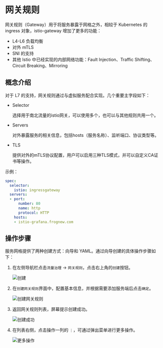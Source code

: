 # 网关规则

网关规则（Gateway）用于将服务暴露于网格之外，相较于 Kubernetes 的 ingress 对象，istio-gateway 增加了更多的功能：

- L4-L6 负载均衡
- 对外 mTLS
- SNI 的支持
- 其他 Istio 中已经实现的内部网络功能：Fault Injection、Traffic Shifting、Circuit Breaking、Mirroring

## 概念介绍

对于 L7 的支持，网关规则通过与虚拟服务配合实现。几个重要主字段如下：

- Selector

    选择用于南北流量的istio网关，可以使用多个，也可以与其他规则共用一个。

- Servers

    对外暴露服务的相关信息，包括hosts（服务名称）、监听端口、协议类型等。

- TLS

    提供对外的mTLS协议配置，用户可以启用三种TLS模式，并可以自定义CA证书等操作。

示例：

```yaml
spec: 
  selector: 
    istio: ingressgateway
  servers: 
  - port: 
      number: 80 
      name: http 
      protocol: HTTP 
    hosts: 
    - istio-grafana.frognew.com
```

## 操作步骤

服务网格提供了两种创建方式：向导和 YAML。通过向导创建的具体操作步骤如下：

1. 在左侧导航栏点击`流量治理` -> `网关规则`，点击右上角的`创建`按钮。

    ![创建](https://docs.daocloud.io/daocloud-docs-images/docs/zh/docs/mspider/user-guide/images/gateway01.png)

2. 在`创建网关规则`界面中，配置基本信息，并根据需要添加服务端后点击`确定`。

    ![创建网关规则](https://docs.daocloud.io/daocloud-docs-images/docs/zh/docs/mspider/user-guide/images/gateway02.png)

3. 返回网关规则列表，屏幕提示创建成功。

    ![创建成功](https://docs.daocloud.io/daocloud-docs-images/docs/zh/docs/mspider/user-guide/images/gateway03.png)

4. 在列表右侧，点击操作一列的 `⋮`，可通过弹出菜单进行更多操作。

    ![更多操作](https://docs.daocloud.io/daocloud-docs-images/docs/zh/docs/mspider/user-guide/images/gateway04.png)
